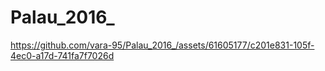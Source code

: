 # Palau_2016_


https://github.com/vara-95/Palau_2016_/assets/61605177/c201e831-105f-4ec0-a17d-741fa7f7026d


